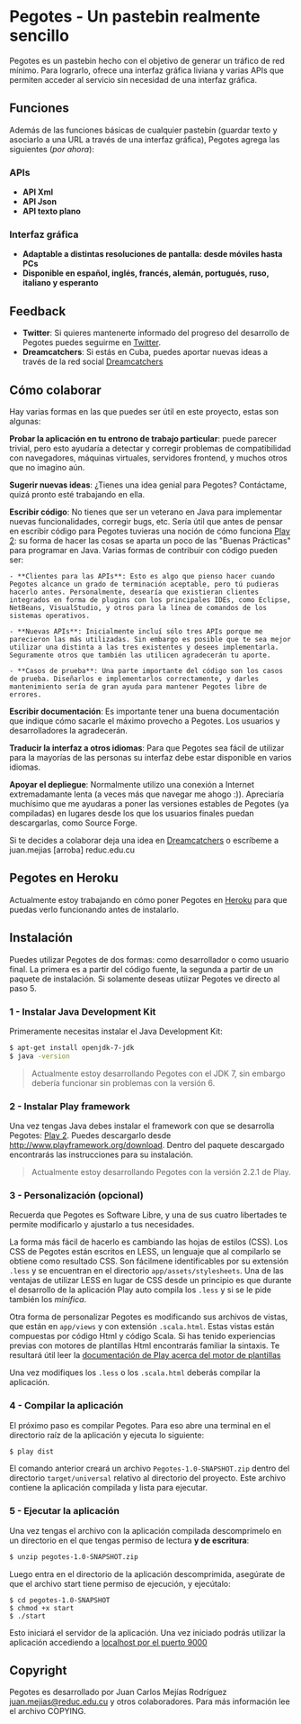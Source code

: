 # Pegotes - Un pastebin realmente sencillo

Pegotes es un pastebin hecho con el objetivo de generar un tráfico de red mínimo. Para lograrlo, ofrece una interfaz gráfica liviana y varias APIs que permiten acceder al servicio sin necesidad de una interfaz gráfica.

## Funciones

Además de las funciones básicas de cualquier pastebin (guardar texto y asociarlo a una URL a través de una interfaz gráfica), Pegotes agrega las siguientes (*por ahora*):

### APIs

- **API Xml**
- **API Json**
- **API texto plano**

### Interfaz gráfica

- **Adaptable a distintas resoluciones de pantalla: desde móviles hasta PCs**
- **Disponible en español, inglés, francés, alemán, portugués, ruso, italiano y esperanto**

## Feedback

- **Twitter**: Si quieres mantenerte informado del progreso del desarrollo de Pegotes puedes seguirme en [Twitter](http://twitter.com/greenled2013).
- **Dreamcatchers**: Si estás en Cuba, puedes aportar nuevas ideas a través de la red social [Dreamcatchers](http://dreamcatchers.reduc.edu.cu/perfil/greenLED)

## Cómo colaborar

Hay varias formas en las que puedes ser útil en este proyecto, estas son algunas:

**Probar la aplicación en tu entrono de trabajo particular**: puede parecer trivial, pero esto ayudaría a detectar y corregir problemas de compatibilidad con navegadores, máquinas virtuales, servidores frontend, y muchos otros que no imagino aún.

**Sugerir nuevas ideas**: ¿Tienes una idea genial para Pegotes? Contáctame, quizá pronto esté trabajando en ella.

**Escribir código**: No tienes que ser un veterano en Java para implementar nuevas funcionalidades, corregir bugs, etc. Sería útil que antes de pensar en escribir código para Pegotes tuvieras una noción de cómo funciona [Play 2](http://www.playframework.org): su forma de hacer las cosas se aparta un poco de las "Buenas Prácticas" para programar en Java. Varias formas de contribuir con código pueden ser:

	- **Clientes para las APIs**: Esto es algo que pienso hacer cuando Pegotes alcance un grado de terminación aceptable, pero tú pudieras hacerlo antes. Personalmente, desearía que existieran clientes integrados en forma de plugins con los principales IDEs, como Eclipse, NetBeans, VisualStudio, y otros para la línea de comandos de los sistemas operativos.

	- **Nuevas APIs**: Inicialmente incluí sólo tres APIs porque me parecieron las más utilizadas. Sin embargo es posible que te sea mejor utilizar una distinta a las tres existentes y desees implementarla. Seguramente otros que también las utilicen agradecerán tu aporte.

	- **Casos de prueba**: Una parte importante del código son los casos de prueba. Diseñarlos e implementarlos correctamente, y darles mantenimiento sería de gran ayuda para mantener Pegotes libre de errores.

**Escribir documentación**: Es importante tener una buena documentación que indique cómo sacarle el máximo provecho a Pegotes. Los usuarios y desarrolladores la agradecerán.

**Traducir la interfaz a otros idiomas**: Para que Pegotes sea fácil de utilizar para la mayorías de las personas su interfaz debe estar disponible en varios idiomas.

**Apoyar el depliegue**: Normalmente utilizo una conexión a Internet extremadamante lenta (a veces más que navegar me ahogo :)). Apreciaría muchísimo que me ayudaras a poner las versiones estables de Pegotes (ya compiladas) en lugares desde los que los usuarios finales puedan descargarlas, como Source Forge.

Si te decides a colaborar deja una idea en [Dreamcatchers](http://dreamcatchers.reduc.edu.cu/perfil/greenLED) o escríbeme a juan.mejias [arroba] reduc.edu.cu

## Pegotes en Heroku

Actualmente estoy trabajando en cómo poner Pegotes en [Heroku](http://www.heroku.com) para que puedas verlo funcionando antes de instalarlo.

## Instalación

Puedes utilizar Pegotes de dos formas: como desarrollador o como usuario final. La primera es a partir del código fuente, la segunda a partir de un paquete de instalación. Si solamente deseas utiizar Pegotes ve directo al paso 5.

### 1 - Instalar Java Development Kit

Primeramente necesitas instalar el Java Development Kit:

```bash
$ apt-get install openjdk-7-jdk
$ java -version
```

> Actualmente estoy desarrollando Pegotes con el JDK 7, sin embargo debería funcionar sin problemas con la versión 6.

### 2 - Instalar Play framework

Una vez tengas Java debes instalar el framework con que se desarrolla Pegotes: [Play 2](http://www.playframework.org/download). Puedes descargarlo desde http://www.playframework.org/download. Dentro del paquete descargado encontrarás las instrucciones para su instalación.

> Actualmente estoy desarrollando Pegotes con la versión 2.2.1 de Play.

### 3 - Personalización (opcional)

Recuerda que Pegotes es Software Libre, y una de sus cuatro libertades te permite modificarlo y ajustarlo a tus necesidades.

La forma más fácil de hacerlo es cambiando las hojas de estilos (CSS). Los CSS de Pegotes están escritos en LESS, un lenguaje que al compilarlo se obtiene como resultado CSS. Son fácilmene identificables por su extensión `.less` y se encuentran en el directorio `app/assets/stylesheets`. Una de las ventajas de utilizar LESS en lugar de CSS desde un principio es que durante el desarrollo de la aplicación Play auto compila los `.less` y si se le pide también los *minifica*.

Otra forma de personalizar Pegotes es modificando sus archivos de vistas, que están en `app/views` y con extensión `.scala.html`. Estas vistas están compuestas por código Html y código Scala. Si has tenido experiencias previas con motores de plantillas Html encontrarás familiar la sintaxis. Te resultará útil leer la [documentación de Play acerca del motor de plantillas]()

Una vez modifiques los `.less` o los `.scala.html` deberás compilar la aplicación.

### 4 - Compilar la aplicación

El próximo paso es compilar Pegotes. Para eso abre una terminal en el directorio raíz de la aplicación y ejecuta lo siguiente:

```bash
$ play dist
```
El comando anterior creará un archivo `Pegotes-1.0-SNAPSHOT.zip` dentro del directorio `target/universal` relativo al directorio del proyecto. Este archivo contiene la aplicación compilada y lista para ejecutar.

### 5 - Ejecutar la aplicación

Una vez tengas el archivo con la aplicación compilada descomprímelo en un directorio en el que tengas permiso de lectura **y de escritura**:

```bash
$ unzip pegotes-1.0-SNAPSHOT.zip
```

Luego entra en el directorio de la aplicación descomprimida, asegúrate de que el archivo start tiene permiso de ejecución, y ejecútalo:

```
$ cd pegotes-1.0-SNAPSHOT
$ chmod +x start
$ ./start
```

Esto iniciará el servidor de la aplicación. Una vez iniciado podrás utilizar la aplicación accediendo a [localhost por el puerto 9000](http://localhost:9000)

## Copyright

Pegotes es desarrollado por Juan Carlos Mejías Rodríguez <juan.mejias@reduc.edu.cu> y otros colaboradores. Para más información lee el archivo COPYING.
